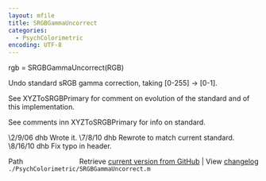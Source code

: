 ```yaml
---
layout: mfile
title: SRGBGammaUncorrect
categories:
  - PsychColorimetric
encoding: UTF-8
---
```


rgb = SRGBGammaUncorrect(RGB)

Undo standard sRGB gamma correction, taking [0-255] -\> [0-1].

See XYZToSRGBPrimary for comment on evolution of the standard
and of this implementation.

See comments inn XYZToSRGBPrimary for info on standard.

\2/9/06  dhb  Wrote it.
\7/8/10    dhb  Rewrote to match current standard.
\8/16/10   dhb  Fix typo in header.


<div class="code_header" style="text-align:right;">
  <span style="float:left;">Path&nbsp;&nbsp;</span> <span class="counter">Retrieve <a href=
  "https://raw.github.com/Psychtoolbox-3/Psychtoolbox-3/beta/./PsychColorimetric/SRGBGammaUncorrect.m">current version from GitHub</a> | View <a href=
  "https://github.com/Psychtoolbox-3/Psychtoolbox-3/commits/beta/./PsychColorimetric/SRGBGammaUncorrect.m">changelog</a></span>
</div>
<div class="code">
  <code>./PsychColorimetric/SRGBGammaUncorrect.m</code>
</div>
